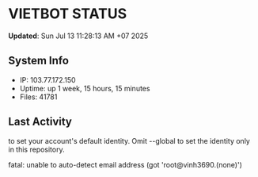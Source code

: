 # VIETBOT STATUS
**Updated**: Sun Jul 13 11:28:13 AM +07 2025

## System Info
- IP: 103.77.172.150
- Uptime: up 1 week, 15 hours, 15 minutes
- Files: 41781

## Last Activity

to set your account's default identity.
Omit --global to set the identity only in this repository.

fatal: unable to auto-detect email address (got 'root@vinh3690.(none)')
